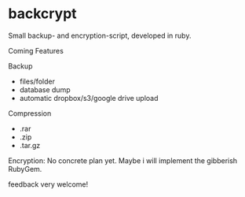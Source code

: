 backcrypt
======

Small backup- and encryption-script, developed in ruby.

Coming Features

Backup
  - files/folder
  - database dump
  - automatic dropbox/s3/google drive upload

Compression
  - .rar
  - .zip
  - .tar.gz

Encryption:
No concrete plan yet. Maybe i will implement the gibberish RubyGem.

feedback very welcome!

